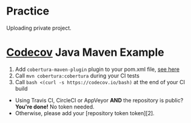 # Practice
Uploading private project.

[Codecov][0] Java Maven Example
===============================

1. Add `cobertura-maven-plugin` plugin to your pom.xml file, [see here](https://github.com/malaypatel/Practice/blob/master/pom.xml#L32-L43)
1. Call `mvn cobertura:cobertura` during your CI tests
1. Call `bash <(curl -s https://codecov.io/bash)` at the end of your CI build
  - Using Travis CI, CircleCI or AppVeyor **AND** the repository is public? **You're done!** No token needed.
  - Otherwise, please add your [repository token token][2].
  
  
  
[0]: https://codecov.io/
[1]: http://docs.codecov.io/docs/about-the-codecov-bash-uploader#section-upload-token
